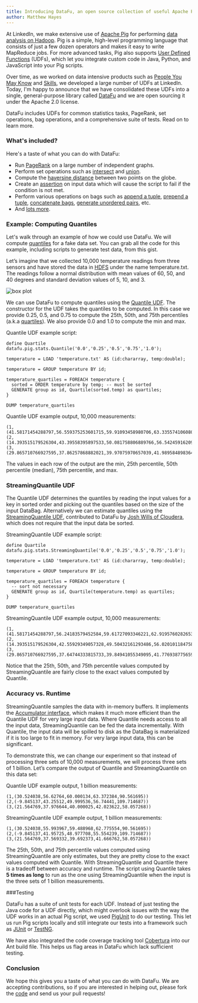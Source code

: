 ```yaml
---
title: Introducing DataFu, an open source collection of useful Apache Pig UDFs
author: Matthew Hayes
---
```


At LinkedIn, we make extensive use of [Apache Pig](http://pig.apache.org/) for performing [data analysis on Hadoop](http://engineering.linkedin.com/hadoop/user-engagement-powered-apache-pig-and-hadoop). Pig is a simple, high-level programming language that consists of just a few dozen operators and makes it easy to write MapReduce jobs. For more advanced tasks, Pig also supports [User Defined Functions](http://pig.apache.org/docs/r0.9.1/udf.html) (UDFs), which let you integrate custom code in Java, Python, and JavaScript into your Pig scripts.

Over time, as we worked on data intensive products such as [People You May Know](http://www.linkedin.com/pymk-results) and [Skills](http://www.linkedin.com/skills/), we developed a large number of UDFs at LinkedIn. Today, I'm happy to announce that we have consolidated these UDFs into a single, general-purpose library called [DataFu](https://github.com/linkedin/datafu) and we are open sourcing it under the Apache 2.0 license.

DataFu includes UDFs for common statistics tasks, PageRank, set operations, bag operations, and a comprehensive suite of tests. Read on to learn more.

### What's included?

Here's a taste of what you can do with DataFu:

* Run [PageRank](/docs/datafu/1.2.0/datafu/pig/linkanalysis/PageRank.html) on a large number of independent graphs.
* Perform set operations such as [intersect](/docs/datafu/1.2.0/datafu/pig/sets/SetIntersect.html) and [union](http://localhost:4567/docs/datafu/1.2.0/datafu/pig/sets/SetUnion.html).
* Compute the [haversine distance](/docs/datafu/1.2.0/datafu/pig/geo/HaversineDistInMiles.html) between two points on the globe.
* Create an [assertion](/docs/datafu/1.2.0/datafu/pig/util/Assert.html) on input data which will cause the script to fail if the condition is not met.
* Perform various operations on bags such as [append a tuple](/docs/datafu/1.2.0/datafu/pig/bags/AppendToBag.html), [prepend a tuple](/docs/datafu/1.2.0/datafu/pig/bags/PrependToBag.html), [concatenate bags](/docs/datafu/1.2.0/datafu/pig/bags/BagConcat.html), [generate unordered pairs](/docs/datafu/1.2.0/datafu/pig/bags/UnorderedPairs.html), etc.
* And [lots more](/docs/datafu/1.2.0/).

### Example: Computing Quantiles

Let's walk through an example of how we could use DataFu. We will compute [quantiles](http://en.wikipedia.org/wiki/Quantile) for a fake data set. You can grab all the code for this example, including scripts to generate test data, from this gist.

Let’s imagine that we collected 10,000 temperature readings from three sensors and have stored the data in [HDFS](http://hadoop.apache.org/hdfs/) under the name temperature.txt. The readings follow a normal distribution with mean values of 60, 50, and 40 degrees and standard deviation values of 5, 10, and 3.

![box plot](/images/boxplot.png)

We can use DataFu to compute quantiles using the [Quantile UDF](/docs/datafu/1.2.0/datafu/pig/stats/Quantile.html). The constructor for the UDF takes the quantiles to be computed. In this case we provide 0.25, 0.5, and 0.75 to compute the 25th, 50th, and 75th percentiles (a.k.a [quartiles](http://en.wikipedia.org/wiki/Quartile)). We also provide 0.0 and 1.0 to compute the min and max.

Quantile UDF example script:

```pig
define Quartile datafu.pig.stats.Quantile('0.0','0.25','0.5','0.75','1.0');
 
temperature = LOAD 'temperature.txt' AS (id:chararray, temp:double);
 
temperature = GROUP temperature BY id;
 
temperature_quartiles = FOREACH temperature {
  sorted = ORDER temperature by temp; -- must be sorted
  GENERATE group as id, Quartile(sorted.temp) as quartiles;
}
 
DUMP temperature_quartiles
```

Quantile UDF example output, 10,000 measurements:

    (1,(41.58171454288797,56.559375253601715,59.91093458980706,63.335574106080365,79.2841731889925))
    (2,(14.393515179526304,43.39558395897533,50.081758806889766,56.54245916209963,91.03574746442487))
    (3,(29.865710766927595,37.86257868882021,39.97075970657039,41.989584898364704,51.31349575866486))

The values in each row of the output are the min, 25th percentile, 50th percentile (median), 75th percentile, and max.

### StreamingQuantile UDF

The Quantile UDF determines the quantiles by reading the input values for a key in sorted order and picking out the quantiles based on the size of the input DataBag. Alternatively we can estimate quantiles using the [StreamingQuantile UDF](/docs/datafu/1.2.0/datafu/pig/stats/StreamingQuantile.html), contributed to DataFu by [Josh Wills of Cloudera](http://www.linkedin.com/pub/josh-wills/0/82b/138), which does not require that the input data be sorted.

StreamingQuantile UDF example script:

```pig
define Quartile datafu.pig.stats.StreamingQuantile('0.0','0.25','0.5','0.75','1.0');
 
temperature = LOAD 'temperature.txt' AS (id:chararray, temp:double);
 
temperature = GROUP temperature BY id;
 
temperature_quartiles = FOREACH temperature {
  -- sort not necessary
  GENERATE group as id, Quartile(temperature.temp) as quartiles;
}
 
DUMP temperature_quartiles
```

StreamingQuantile UDF example output, 10,000 measurements:

    (1,(41.58171454288797,56.24183579452584,59.61727093346221,62.919576028265375,79.2841731889925))
    (2,(14.393515179526304,42.55929349057328,49.50432161293486,56.020101184758644,91.03574746442487))
    (3,(29.865710766927595,37.64744333815733,39.84941055349095,41.77693877565934,51.31349575866486))

Notice that the 25th, 50th, and 75th percentile values computed by StreamingQuantile are fairly close to the exact values computed by Quantile.

### Accuracy vs. Runtime

StreamingQuantile samples the data with in-memory buffers. It implements the [Accumulator interface](http://pig.apache.org/docs/r0.7.0/udf.html#Accumulator+Interface), which makes it much more efficient than the Quantile UDF for very large input data. Where Quantile needs access to all the input data, StreamingQuantile can be fed the data incrementally. With Quantile, the input data will be spilled to disk as the DataBag is materialized if it is too large to fit in memory. For very large input data, this can be significant.

To demonstrate this, we can change our experiment so that instead of processing three sets of 10,000 measurements, we will process three sets of 1 billion. Let’s compare the output of Quantile and StreamingQuantile on this data set:

Quantile UDF example output, 1 billion measurements:

    (1,(30.524038,56.62764,60.000134,63.372384,90.561695))
    (2,(-9.845137,43.25512,49.999536,56.74441,109.714687))
    (3,(21.564769,37.976644,40.000025,42.023622,58.057268))

StreamingQuantile UDF example output, 1 billion measurements:

    (1,(30.524038,55.993967,59.488968,62.775554,90.561695))
    (2,(-9.845137,41.95725,48.977708,55.554239,109.714687))
    (3,(21.564769,37.569332,39.692373,41.666762,58.057268))

The 25th, 50th, and 75th percentile values computed using StreamingQuantile are only estimates, but they are pretty close to the exact values computed with Quantile. With StreamingQuantile and Quantile there is a tradeoff between accuracy and runtime. The script using Quantile takes **5 times as long** to run as the one using StreamingQuantile when the input is the three sets of 1 billion measurements.

###Testing

DataFu has a suite of unit tests for each UDF. Instead of just testing the Java code for a UDF directly, which might overlook issues with the way the UDF works in an actual Pig script, we used [PigUnit](http://pig.apache.org/docs/r0.8.1/pigunit.html) to do our testing. This let us run Pig scripts locally and still integrate our tests into a framework such as [JUnit](http://www.junit.org/) or [TestNG](http://testng.org/).

We have also integrated the code coverage tracking tool [Cobertura](http://cobertura.sourceforge.net/) into our Ant build file. This helps us flag areas in DataFu which lack sufficient testing.

### Conclusion

We hope this gives you a taste of what you can do with DataFu. We are accepting contributions, so if you are interested in helping out, please fork the [code](https://github.com/linkedin/datafu) and send us your pull requests!